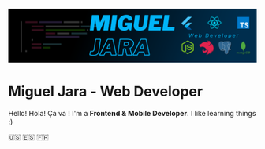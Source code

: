 ![Main Picture](https://github.com/Miguel-A-Jara/Miguel-A-Jara/blob/main/MiguelJara-Banner.png?raw=true)

# Miguel Jara - Web Developer

Hello! Hola! Ça va ! I'm a **Frontend & Mobile Developer**. I like learning things :)

🇺🇸 🇪🇸 🇫🇷
